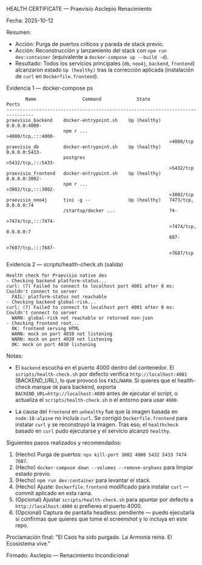 HEALTH CERTIFICATE — Praevisio Asclepio Renacimiento

Fecha: 2025-10-12

Resumen:
- Acción: Purga de puertos críticos y parada de stack previo.
- Acción: Reconstrucción y lanzamiento del stack con `npm run dev:container` (equivalente a `docker-compose up --build -d`).
- Resultado: Todos los servicios principales (`db`, `neo4j`, `backend`, `frontend`) alcanzaron estado `Up (healthy)` tras la corrección aplicada (instalación de `curl` en `Dockerfile.frontend`).

Evidencia 1 — docker-compose ps

```
       Name                 Command             State              Ports        
--------------------------------------------------------------------------------
praevisio_backend    docker-entrypoint.sh    Up (healthy)   0.0.0.0:4000-       
                     npm r ...                              >4000/tcp,:::4000-  
                                                            >4000/tcp           
praevisio_db         docker-entrypoint.sh    Up (healthy)   0.0.0.0:5433-       
                     postgres                               >5432/tcp,:::5433-  
                                                            >5432/tcp           
praevisio_frontend   docker-entrypoint.sh    Up (healthy)   0.0.0.0:3002-       
                     npm r ...                              >3002/tcp,:::3002-  
                                                            >3002/tcp           
praevisio_neo4j      tini -g --              Up (healthy)   7473/tcp, 0.0.0.0:74
                     /startup/docker ...                    74-                 
                                                            >7474/tcp,:::7474-  
                                                            >7474/tcp, 0.0.0.0:7
                                                            687-                
                                                            >7687/tcp,:::7687-  
                                                            >7687/tcp
```

Evidencia 2 — scripts/health-check.sh (salida)

```
Health check for Praevisio native dev
- Checking backend platform-status...
curl: (7) Failed to connect to localhost port 4001 after 0 ms: Couldn't connect to server
  FAIL: platform-status not reachable
- Checking backend global-risk...
curl: (7) Failed to connect to localhost port 4001 after 0 ms: Couldn't connect to server
  WARN: global-risk not reachable or returned non-json
- Checking frontend root...
  OK: frontend serving HTML
  WARN: mock on port 4010 not listening
  WARN: mock on port 4020 not listening
  OK: mock on port 4030 listening
```

Notas:
- El `backend` escucha en el puerto 4000 dentro del contenedor. El `scripts/health-check.sh` por defecto verifica `http://localhost:4001` (BACKEND_URL), lo que provocó los `FAIL`/`WARN`. Si quieres que el health-check marque `OK` para backend, exporta `BACKEND_URL=http://localhost:4000` antes de ejecutar el script, o actualiza el `scripts/health-check.sh` o el entorno para usar `4000`.

- La causa del `frontend` en `unhealthy` fue que la imagen basada en `node:18-alpine` no incluía `curl`. Se corrigió `Dockerfile.frontend` para instalar `curl` y se reconstruyó la imagen. Tras eso, el `healthcheck` basado en `curl` pudo ejecutarse y el servicio alcanzó `healthy`.

Siguientes pasos realizados y recomendados:
1. (Hecho) Purga de puertos: `npx kill-port 3002 4000 5432 5433 7474 7687`.
2. (Hecho) `docker-compose down --volumes --remove-orphans` para limpiar estado previo.
3. (Hecho) `npm run dev:container` para levantar el stack.
4. (Hecho) Ajuste: `Dockerfile.frontend` modificado para instalar `curl` — commit aplicado en esta rama.
5. (Opcional) Ajustar `scripts/health-check.sh` para apuntar por defecto a `http://localhost:4000` si prefieres el puerto 4000.
6. (Opcional) Captura de pantalla headless: pendiente — puedo ejecutarla si confirmas que quieres que tome el screenshot y lo incluya en este repo.

Proclamación final:
"El Caos ha sido purgado. La Armonía reina. El Ecosistema vive."

Firmado: Asclepio — Renacimiento Incondicional
